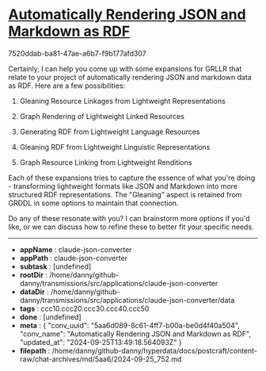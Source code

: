 # [Automatically Rendering JSON and Markdown as RDF](https://claude.ai/chat/5aa6d089-8c61-4ff7-b00a-be0d4f40a504)

7520ddab-ba81-47ae-a6b7-f9b177afd307

 Certainly, I can help you come up with some expansions for GRLLR that relate to your project of automatically rendering JSON and markdown data as RDF. Here are a few possibilities:

1. Gleaning Resource Linkages from Lightweight Representations

2. Graph Rendering of Lightweight Linked Resources

3. Generating RDF from Lightweight Language Resources

4. Gleaning RDF from Lightweight Linguistic Representations

5. Graph Resource Linking from Lightweight Renditions

Each of these expansions tries to capture the essence of what you're doing - transforming lightweight formats like JSON and Markdown into more structured RDF representations. The "Gleaning" aspect is retained from GRDDL in some options to maintain that connection.

Do any of these resonate with you? I can brainstorm more options if you'd like, or we can discuss how to refine these to better fit your specific needs.

---

* **appName** : claude-json-converter
* **appPath** : claude-json-converter
* **subtask** : [undefined]
* **rootDir** : /home/danny/github-danny/transmissions/src/applications/claude-json-converter
* **dataDir** : /home/danny/github-danny/transmissions/src/applications/claude-json-converter/data
* **tags** : ccc10.ccc20.ccc30.ccc40.ccc50
* **done** : [undefined]
* **meta** : {
  "conv_uuid": "5aa6d089-8c61-4ff7-b00a-be0d4f40a504",
  "conv_name": "Automatically Rendering JSON and Markdown as RDF",
  "updated_at": "2024-09-25T13:49:18.564093Z"
}
* **filepath** : /home/danny/github-danny/hyperdata/docs/postcraft/content-raw/chat-archives/md/5aa6/2024-09-25_752.md